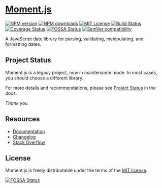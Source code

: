 # [Moment.js](http://momentjs.com/)

[![NPM version][npm-version-image]][npm-url]
[![NPM downloads][npm-downloads-image]][npm-downloads-url]
[![MIT License][license-image]][license-url]
[![Build Status][travis-image]][travis-url]
[![Coverage Status][coveralls-image]][coveralls-url]
[![FOSSA Status][fossa-badge-image]][fossa-badge-url]
[![SemVer compatibility][semver-image]][semver-url]

A JavaScript date library for parsing, validating, manipulating, and formatting dates.

## Project Status

Moment.js is a legacy project, now in maintenance mode. In most cases, you should choose a different library.

For more details and recommendations, please see [Project Status](https://momentjs.com/docs/#/-project-status/) in the
docs.

*Thank you.*

## Resources

- [Documentation](https://momentjs.com/docs/)
- [Changelog](CHANGELOG.md)
- [Stack Overflow](https://stackoverflow.com/questions/tagged/momentjs)

## License

Moment.js is freely distributable under the terms of the [MIT license][license-url].

[![FOSSA Status][fossa-large-image]][fossa-large-url]

[license-image]: https://img.shields.io/badge/license-MIT-blue.svg?style=flat

[license-url]: LICENSE

[npm-url]: https://npmjs.org/package/moment

[npm-version-image]: https://img.shields.io/npm/v/moment.svg?style=flat

[npm-downloads-image]: https://img.shields.io/npm/dm/moment.svg?style=flat

[npm-downloads-url]: https://npmcharts.com/compare/moment?minimal=true

[travis-url]: https://travis-ci.org/moment/moment

[travis-image]: https://img.shields.io/travis/moment/moment/develop.svg?style=flat

[coveralls-image]: https://coveralls.io/repos/moment/moment/badge.svg?branch=develop

[coveralls-url]: https://coveralls.io/r/moment/moment?branch=develop

[fossa-badge-image]: https://app.fossa.io/api/projects/git%2Bhttps%3A%2F%2Fgithub.com%2Fmoment%2Fmoment.svg?type=shield

[fossa-badge-url]: https://app.fossa.io/projects/git%2Bhttps%3A%2F%2Fgithub.com%2Fmoment%2Fmoment?ref=badge_shield

[fossa-large-image]: https://app.fossa.io/api/projects/git%2Bhttps%3A%2F%2Fgithub.com%2Fmoment%2Fmoment.svg?type=large

[fossa-large-url]: https://app.fossa.io/projects/git%2Bhttps%3A%2F%2Fgithub.com%2Fmoment%2Fmoment?ref=badge_large

[semver-image]: https://api.dependabot.com/badges/compatibility_score?dependency-name=moment&package-manager=npm_and_yarn&version-scheme=semver

[semver-url]: https://dependabot.com/compatibility-score.html?dependency-name=moment&package-manager=npm_and_yarn&version-scheme=semver
